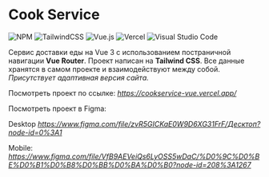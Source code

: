 # Cook Service

![NPM](https://img.shields.io/badge/NPM-%23000000.svg?style=for-the-badge&logo=npm&logoColor=white)
![TailwindCSS](https://img.shields.io/badge/tailwindcss-%2338B2AC.svg?style=for-the-badge&logo=tailwind-css&logoColor=white)
![Vue.js](https://img.shields.io/badge/Vue.js-35495E?style=for-the-badge&logo=vue.js&logoColor=4FC08D)
![Vercel](https://img.shields.io/badge/Vercel-000000?style=for-the-badge&logo=vercel&logoColor=white)
![Visual Studio Code](https://img.shields.io/badge/Visual%20Studio%20Code-0078d7.svg?style=for-the-badge&logo=visual-studio-code&logoColor=white)

Сервис доставки еды на Vue 3 с использованием постраничной навигации **Vue Router**. Проект написан на **Tailwind CSS**. Все данные хранятся в самом проекте и взаимодействуют между собой. _Присутствует адаптивная версия сайта._

Посмотреть проект по ссылке: 
*https://cookservice-vue.vercel.app/*

Посмотреть проект в Figma:

Desktop 
*https://www.figma.com/file/zvR5GICKaE0W9D6XG31FrF/Десктоп?node-id=0%3A1*

Mobile: 
*https://www.figma.com/file/VfB9AEVeiQs6LyOSS5wDaC/%D0%9C%D0%BE%D0%B1%D0%B8%D0%BB%D0%BA%D0%B0?node-id=208%3A1267*
